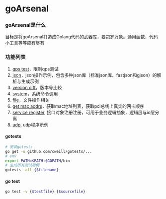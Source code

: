 # goArsenal

### goArsenal是什么
目标是将goArsenal打造成Golang代码的武器库，要包罗万象。通用函数，代码小工具等等应有尽有

### 功能列表
1. [qps test](./qps/qps.go)，限制qps测试
2. [json](./json/json.go)，json操作示例，包含多种json库（标准json库、fastjson和gjson）的解析与生成示例
3. [version diff](./versionDiff/versionDiff.go)，版本号比较    
4. [system](./system/system.go)，系统命令调用
5. [file](./file/file.go)，文件操作相关
6. [get mac addrs](./network/network.go)，获取mac地址列表，获取pci总线上真实的网卡顺序
7. [service register](./serviceRegister/serviceRegister.go), 接口对象注册注册，可用于业务逻辑抽象，逻辑层与io层分离
8. [udp](./udp/udpClient.go), udp程序示例


#### gotests
```bash
# 安装gotests
go get -u github.com/cweill/gotests/...
# env
export PATH=$PATH:$GOPATH/bin
# 生成所有测试用例
gotests -all {$filename}
```

#### go test
```bash
go test -v {$testfile} {$sourcefile}
```
